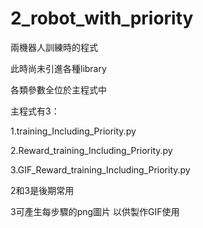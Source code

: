 # 2_robot_with_priority

兩機器人訓練時的程式

此時尚未引進各種library

各類參數全位於主程式中

主程式有3：

1.training_Including_Priority.py 

2.Reward_training_Including_Priority.py

3.GIF_Reward_training_Including_Priority.py

2和3是後期常用 

3可產生每步驟的png圖片 以供製作GIF使用

